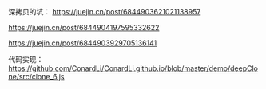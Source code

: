 深拷贝的坑：
https://juejin.cn/post/6844903621021138957

https://juejin.cn/post/6844904197595332622

https://juejin.cn/post/6844903929705136141

代码实现：
https://github.com/ConardLi/ConardLi.github.io/blob/master/demo/deepClone/src/clone_6.js